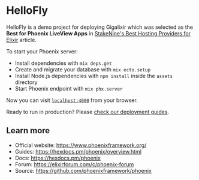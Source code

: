 # HelloFly

HelloFly is a demo project for deploying Gigalixir which was selected as the **Best for Phoenix LiveView Apps** in [StakeNine's Best Hosting Providers for Elixir](https://staknine.com/best-cloud-hosting-platforms-elixir-phoenix/?utm_source=github.com&utm_medium=referral&utm_campaign=readme) article.

To start your Phoenix server:

  * Install dependencies with `mix deps.get`
  * Create and migrate your database with `mix ecto.setup`
  * Install Node.js dependencies with `npm install` inside the `assets` directory
  * Start Phoenix endpoint with `mix phx.server`

Now you can visit [`localhost:4000`](http://localhost:4000) from your browser.

Ready to run in production? Please [check our deployment guides](https://hexdocs.pm/phoenix/deployment.html).

## Learn more

  * Official website: https://www.phoenixframework.org/
  * Guides: https://hexdocs.pm/phoenix/overview.html
  * Docs: https://hexdocs.pm/phoenix
  * Forum: https://elixirforum.com/c/phoenix-forum
  * Source: https://github.com/phoenixframework/phoenix
